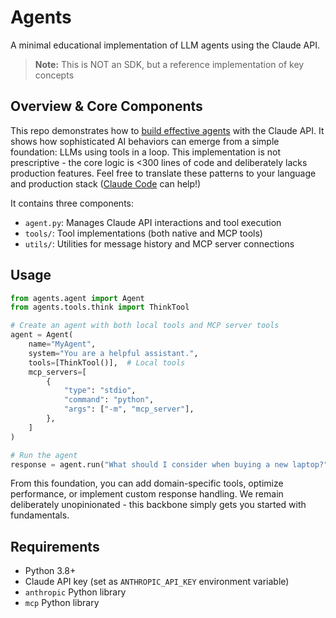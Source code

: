 # Agents

A minimal educational implementation of LLM agents using the Claude API.

> **Note:** This is NOT an SDK, but a reference implementation of key concepts

## Overview & Core Components

This repo demonstrates how to [build effective agents](https://www.anthropic.com/engineering/building-effective-agents) with the Claude API. It shows how sophisticated AI behaviors can emerge from a simple foundation: LLMs using tools in a loop. This implementation is not prescriptive - the core logic is <300 lines of code and deliberately lacks production features. Feel free to translate these patterns to your language and production stack ([Claude Code](https://docs.claude.com/en/docs/agents-and-tools/claude-code/overview) can help!)

It contains three components:

- `agent.py`: Manages Claude API interactions and tool execution
- `tools/`: Tool implementations (both native and MCP tools)
- `utils/`: Utilities for message history and MCP server connections

## Usage

```python
from agents.agent import Agent
from agents.tools.think import ThinkTool

# Create an agent with both local tools and MCP server tools
agent = Agent(
    name="MyAgent",
    system="You are a helpful assistant.",
    tools=[ThinkTool()],  # Local tools
    mcp_servers=[
        {
            "type": "stdio",
            "command": "python",
            "args": ["-m", "mcp_server"],
        },
    ]
)

# Run the agent
response = agent.run("What should I consider when buying a new laptop?")
```

From this foundation, you can add domain-specific tools, optimize performance, or implement custom response handling. We remain deliberately unopinionated - this backbone simply gets you started with fundamentals.

## Requirements

- Python 3.8+
- Claude API key (set as `ANTHROPIC_API_KEY` environment variable)
- `anthropic` Python library
- `mcp` Python library